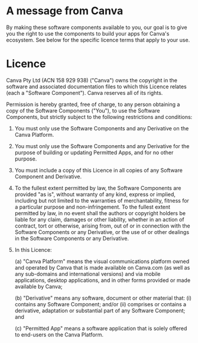 # A message from Canva

By making these software components available to you, our goal is to give you
the right to use the components to build your apps for Canva's ecosystem. See
below for the specific licence terms that apply to your use.

# Licence

Canva Pty Ltd (ACN 158 929 938) ("Canva") owns the copyright in the software and
associated documentation files to which this Licence relates (each a "Software
Component"). Canva reserves all of its rights.

Permission is hereby granted, free of charge, to any person obtaining a copy of
the Software Components ("You"), to use the Software Components, but strictly
subject to the following restrictions and conditions:

1. You must only use the Software Components and any Derivative on the Canva
   Platform.

2. You must only use the Software Components and any Derivative for the purpose
   of building or updating Permitted Apps, and for no other purpose.

3. You must include a copy of this Licence in all copies of any Software
   Component and Derivative.

4. To the fullest extent permitted by law, the Software Components are provided
   "as is", without warranty of any kind, express or implied, including but not
   limited to the warranties of merchantability, fitness for a particular
   purpose and non-infringement. To the fullest extent permitted by law, in no
   event shall the authors or copyright holders be liable for any claim,
   damages or other liability, whether in an action of contract, tort or
   otherwise, arising from, out of or in connection with the Software Components
   or any Derivative, or the use of or other dealings in the Software Components
   or any Derivative.

5. In this Licence:

   (a) "Canva Platform" means the visual communications platform owned and
   operated by Canva that is made available on Canva.com (as well as any
   sub-domains and international versions) and via mobile applications, desktop
   applications, and in other forms provided or made available by Canva;

   (b) "Derivative" means any software, document or other material that: (i)
   contains any Software Component; and/or (ii) comprises or contains a
   derivative, adaptation or substantial part of any Software Component; and

   (c) "Permitted App" means a software application that is solely offered to
   end-users on the Canva Platform.
